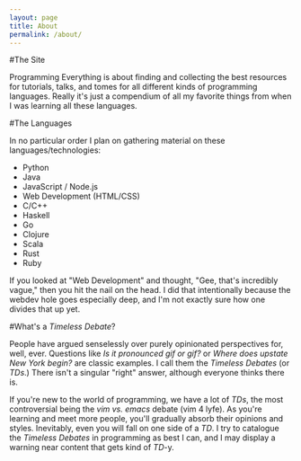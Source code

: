 ```yaml
---
layout: page
title: About
permalink: /about/
---
```


#The Site

Programming Everything is about finding and collecting the best resources for tutorials, talks, and tomes for all different kinds of programming languages. Really it's just a compendium of all my favorite things from when I was learning all these languages.

#The Languages

In no particular order I plan on gathering material on these languages/technologies:

- Python
- Java
- JavaScript / Node.js
- Web Development (HTML/CSS)
- C/C++
- Haskell
- Go
- Clojure
- Scala
- Rust
- Ruby

If you looked at "Web Development" and thought, "Gee, that's incredibly vague," then you hit the nail on the head. I did that intentionally because the webdev hole goes especially deep, and I'm not exactly sure how one divides that up yet.

#What's a *Timeless Debate*?

People have argued senselessly over purely opinionated perspectives for, well, ever. Questions like *Is it pronounced gif or gif?* or *Where does upstate New York begin?* are classic examples. I call them the *Timeless Debates* (or *TDs*.) There isn't a singular "right" answer, although everyone thinks there is.

If you're new to the world of programming, we have a lot of *TDs*, the most controversial being the *vim vs. emacs* debate (vim 4 lyfe). As you're learning and meet more people, you'll gradually absorb their opinions and styles. Inevitably, even you will fall on one side of a *TD*. I try to catalogue the *Timeless Debates* in programming as best I can, and I may display a warning near content that gets kind of *TD*-y.
